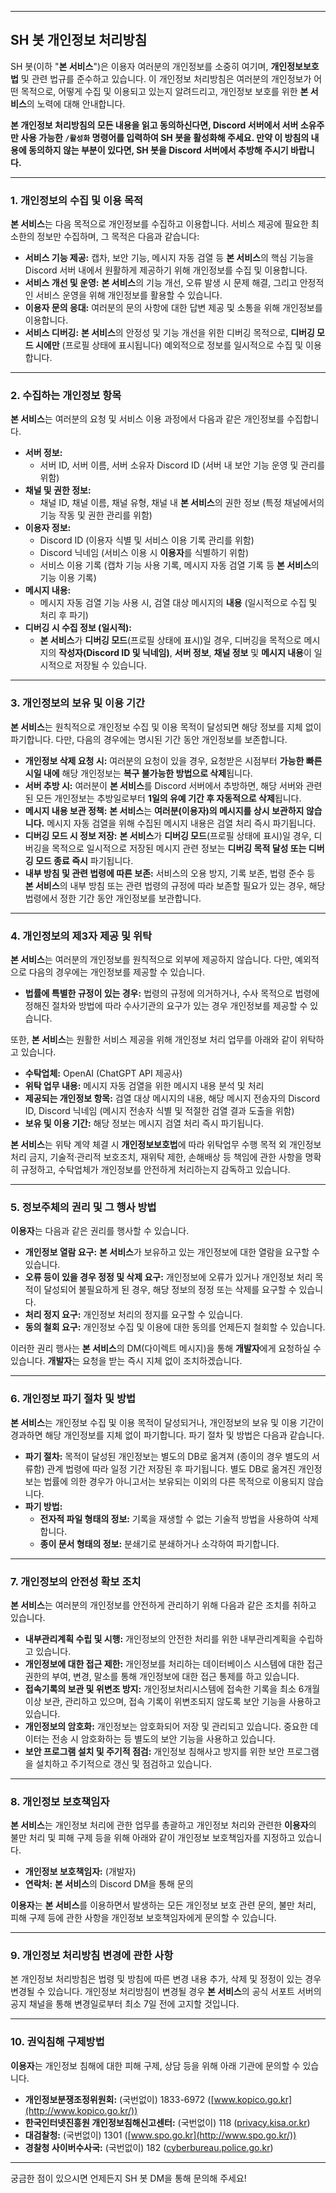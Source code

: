 -----

## SH 봇 개인정보 처리방침

SH 봇(이하 "**본 서비스**")은 이용자 여러분의 개인정보를 소중히 여기며, **개인정보보호법** 및 관련 법규를 준수하고 있습니다. 이 개인정보 처리방침은 여러분의 개인정보가 어떤 목적으로, 어떻게 수집 및 이용되고 있는지 알려드리고, 개인정보 보호를 위한 **본 서비스**의 노력에 대해 안내합니다.

**본 개인정보 처리방침의 모든 내용을 읽고 동의하신다면, Discord 서버에서 서버 소유주만 사용 가능한 `/활성화` 명령어를 입력하여 SH 봇을 활성화해 주세요. 만약 이 방침의 내용에 동의하지 않는 부분이 있다면, SH 봇을 Discord 서버에서 추방해 주시기 바랍니다.**

-----

### 1\. 개인정보의 수집 및 이용 목적

**본 서비스**는 다음 목적으로 개인정보를 수집하고 이용합니다. 서비스 제공에 필요한 최소한의 정보만 수집하며, 그 목적은 다음과 같습니다:

  * **서비스 기능 제공:** 캡차, 보안 기능, 메시지 자동 검열 등 **본 서비스**의 핵심 기능을 Discord 서버 내에서 원활하게 제공하기 위해 개인정보를 수집 및 이용합니다.
  * **서비스 개선 및 운영:** **본 서비스**의 기능 개선, 오류 발생 시 문제 해결, 그리고 안정적인 서비스 운영을 위해 개인정보를 활용할 수 있습니다.
  * **이용자 문의 응대:** 여러분의 문의 사항에 대한 답변 제공 및 소통을 위해 개인정보를 이용합니다.
  * **서비스 디버깅:** **본 서비스**의 안정성 및 기능 개선을 위한 디버깅 목적으로, **디버깅 모드 시에만** (프로필 상태에 표시됩니다) 예외적으로 정보를 일시적으로 수집 및 이용합니다.

-----

### 2\. 수집하는 개인정보 항목

**본 서비스**는 여러분의 요청 및 서비스 이용 과정에서 다음과 같은 개인정보를 수집합니다.

  * **서버 정보:**
      * 서버 ID, 서버 이름, 서버 소유자 Discord ID (서버 내 보안 기능 운영 및 관리를 위함)
  * **채널 및 권한 정보:**
      * 채널 ID, 채널 이름, 채널 유형, 채널 내 **본 서비스**의 권한 정보 (특정 채널에서의 기능 작동 및 권한 관리를 위함)
  * **이용자 정보:**
      * Discord ID (이용자 식별 및 서비스 이용 기록 관리를 위함)
      * Discord 닉네임 (서비스 이용 시 **이용자**를 식별하기 위함)
      * 서비스 이용 기록 (캡차 기능 사용 기록, 메시지 자동 검열 기록 등 **본 서비스**의 기능 이용 기록)
  * **메시지 내용:**
      * 메시지 자동 검열 기능 사용 시, 검열 대상 메시지의 **내용** (일시적으로 수집 및 처리 후 파기)
  * **디버깅 시 수집 정보 (일시적):**
      * **본 서비스**가 **디버깅 모드**(프로필 상태에 표시)일 경우, 디버깅을 목적으로 메시지의 **작성자(Discord ID 및 닉네임)**, **서버 정보**, **채널 정보** 및 **메시지 내용**이 일시적으로 저장될 수 있습니다.

-----

### 3\. 개인정보의 보유 및 이용 기간

**본 서비스**는 원칙적으로 개인정보 수집 및 이용 목적이 달성되면 해당 정보를 지체 없이 파기합니다. 다만, 다음의 경우에는 명시된 기간 동안 개인정보를 보존합니다.

  * **개인정보 삭제 요청 시:** 여러분의 요청이 있을 경우, 요청받은 시점부터 **가능한 빠른 시일 내에** 해당 개인정보는 **복구 불가능한 방법으로 삭제**됩니다.
  * **서버 추방 시:** 여러분이 **본 서비스**를 Discord 서버에서 추방하면, 해당 서버와 관련된 모든 개인정보는 추방일로부터 **1일의 유예 기간 후 자동적으로 삭제**됩니다.
  * **메시지 내용 보관 정책:** **본 서비스**는 **여러분(이용자)의 메시지를 상시 보관하지 않습니다.** 메시지 자동 검열을 위해 수집된 메시지 내용은 검열 처리 즉시 파기됩니다.
  * **디버깅 모드 시 정보 저장:** **본 서비스**가 **디버깅 모드**(프로필 상태에 표시)일 경우, 디버깅을 목적으로 일시적으로 저장된 메시지 관련 정보는 **디버깅 목적 달성 또는 디버깅 모드 종료 즉시** 파기됩니다.
  * **내부 방침 및 관련 법령에 따른 보존:** 서비스의 오용 방지, 기록 보존, 법령 준수 등 **본 서비스**의 내부 방침 또는 관련 법령의 규정에 따라 보존할 필요가 있는 경우, 해당 법령에서 정한 기간 동안 개인정보를 보관합니다.

-----

### 4\. 개인정보의 제3자 제공 및 위탁

**본 서비스**는 여러분의 개인정보를 원칙적으로 외부에 제공하지 않습니다. 다만, 예외적으로 다음의 경우에는 개인정보를 제공할 수 있습니다.

  * **법률에 특별한 규정이 있는 경우:** 법령의 규정에 의거하거나, 수사 목적으로 법령에 정해진 절차와 방법에 따라 수사기관의 요구가 있는 경우 개인정보를 제공할 수 있습니다.

또한, **본 서비스**는 원활한 서비스 제공을 위해 개인정보 처리 업무를 아래와 같이 위탁하고 있습니다.

  * **수탁업체:** OpenAI (ChatGPT API 제공사)
  * **위탁 업무 내용:** 메시지 자동 검열을 위한 메시지 내용 분석 및 처리
  * **제공되는 개인정보 항목:** 검열 대상 메시지의 내용, 해당 메시지 전송자의 Discord ID, Discord 닉네임 (메시지 전송자 식별 및 적절한 검열 결과 도출을 위함)
  * **보유 및 이용 기간:** 해당 정보는 메시지 검열 처리 즉시 파기됩니다.

**본 서비스**는 위탁 계약 체결 시 **개인정보보호법**에 따라 위탁업무 수행 목적 외 개인정보 처리 금지, 기술적·관리적 보호조치, 재위탁 제한, 손해배상 등 책임에 관한 사항을 명확히 규정하고, 수탁업체가 개인정보를 안전하게 처리하는지 감독하고 있습니다.

-----

### 5\. 정보주체의 권리 및 그 행사 방법

**이용자**는 다음과 같은 권리를 행사할 수 있습니다.

  * **개인정보 열람 요구:** **본 서비스**가 보유하고 있는 개인정보에 대한 열람을 요구할 수 있습니다.
  * **오류 등이 있을 경우 정정 및 삭제 요구:** 개인정보에 오류가 있거나 개인정보 처리 목적이 달성되어 불필요하게 된 경우, 해당 정보의 정정 또는 삭제를 요구할 수 있습니다.
  * **처리 정지 요구:** 개인정보 처리의 정지를 요구할 수 있습니다.
  * **동의 철회 요구:** 개인정보 수집 및 이용에 대한 동의를 언제든지 철회할 수 있습니다.

이러한 권리 행사는 **본 서비스**의 DM(다이렉트 메시지)을 통해 **개발자**에게 요청하실 수 있습니다. **개발자**는 요청을 받는 즉시 지체 없이 조치하겠습니다.

-----

### 6\. 개인정보 파기 절차 및 방법

**본 서비스**는 개인정보 수집 및 이용 목적이 달성되거나, 개인정보의 보유 및 이용 기간이 경과하면 해당 개인정보를 지체 없이 파기합니다. 파기 절차 및 방법은 다음과 같습니다.

  * **파기 절차:** 목적이 달성된 개인정보는 별도의 DB로 옮겨져 (종이의 경우 별도의 서류함) 관계 법령에 따라 일정 기간 저장된 후 파기됩니다. 별도 DB로 옮겨진 개인정보는 법률에 의한 경우가 아니고서는 보유되는 이외의 다른 목적으로 이용되지 않습니다.
  * **파기 방법:**
      * **전자적 파일 형태의 정보:** 기록을 재생할 수 없는 기술적 방법을 사용하여 삭제합니다.
      * **종이 문서 형태의 정보:** 분쇄기로 분쇄하거나 소각하여 파기합니다.

-----

### 7\. 개인정보의 안전성 확보 조치

**본 서비스**는 여러분의 개인정보를 안전하게 관리하기 위해 다음과 같은 조치를 취하고 있습니다.

  * **내부관리계획 수립 및 시행:** 개인정보의 안전한 처리를 위한 내부관리계획을 수립하고 있습니다.
  * **개인정보에 대한 접근 제한:** 개인정보를 처리하는 데이터베이스 시스템에 대한 접근 권한의 부여, 변경, 말소를 통해 개인정보에 대한 접근 통제를 하고 있습니다.
  * **접속기록의 보관 및 위변조 방지:** 개인정보처리시스템에 접속한 기록을 최소 6개월 이상 보관, 관리하고 있으며, 접속 기록이 위변조되지 않도록 보안 기능을 사용하고 있습니다.
  * **개인정보의 암호화:** 개인정보는 암호화되어 저장 및 관리되고 있습니다. 중요한 데이터는 전송 시 암호화하는 등 별도의 보안 기능을 사용하고 있습니다.
  * **보안 프로그램 설치 및 주기적 점검:** 개인정보 침해사고 방지를 위한 보안 프로그램을 설치하고 주기적으로 갱신 및 점검하고 있습니다.

-----

### 8\. 개인정보 보호책임자

**본 서비스**는 개인정보 처리에 관한 업무를 총괄하고 개인정보 처리와 관련한 **이용자**의 불만 처리 및 피해 구제 등을 위해 아래와 같이 개인정보 보호책임자를 지정하고 있습니다.

  * **개인정보 보호책임자:** (개발자)
  * **연락처:** **본 서비스**의 Discord DM을 통해 문의

**이용자**는 **본 서비스**를 이용하면서 발생하는 모든 개인정보 보호 관련 문의, 불만 처리, 피해 구제 등에 관한 사항을 개인정보 보호책임자에게 문의할 수 있습니다.

-----

### 9\. 개인정보 처리방침 변경에 관한 사항

본 개인정보 처리방침은 법령 및 방침에 따른 변경 내용 추가, 삭제 및 정정이 있는 경우 변경될 수 있습니다. 개인정보 처리방침이 변경될 경우 **본 서비스**의 공식 서포트 서버의 공지 채널을 통해 변경일로부터 최소 7일 전에 고지할 것입니다.

-----

### 10\. 권익침해 구제방법

**이용자**는 개인정보 침해에 대한 피해 구제, 상담 등을 위해 아래 기관에 문의할 수 있습니다.

  * **개인정보분쟁조정위원회:** (국번없이) 1833-6972 ([www.kopico.go.kr](http://www.kopico.go.kr/))
  * **한국인터넷진흥원 개인정보침해신고센터:** (국번없이) 118 ([privacy.kisa.or.kr](https://www.google.com/search?q=http://privacy.kisa.or.kr/))
  * **대검찰청:** (국번없이) 1301 ([www.spo.go.kr](http://www.spo.go.kr/))
  * **경찰청 사이버수사국:** (국번없이) 182 ([cyberbureau.police.go.kr](http://cyberbureau.police.go.kr/))

-----

궁금한 점이 있으시면 언제든지 SH 봇 DM을 통해 문의해 주세요\!
